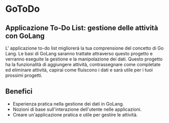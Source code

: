 # GoToDo
## Applicazione To-Do List: gestione delle attività con GoLang
L' applicazione to-do list migliorerà la tua comprensione del concetto di Go Lang. Le basi di GoLang saranno trattate attraverso questo progetto e verranno eseguite la gestione e la manipolazione dei dati. Questo progetto ha la funzionalità di aggiungere attività, contrassegnare come completate ed eliminare attività, capirai come fluiscono i dati e sarà utile per i tuoi prossimi progetti.

## Benefici
<ul>
  <li>Esperienza pratica nella gestione dei dati in GoLang.</li>
  <li>Nozioni di base sull'interazione dell'utente nelle applicazioni.</li>
  <li>Creare un'applicazione pratica e utile per gestire le attività.</li>
</ul>
